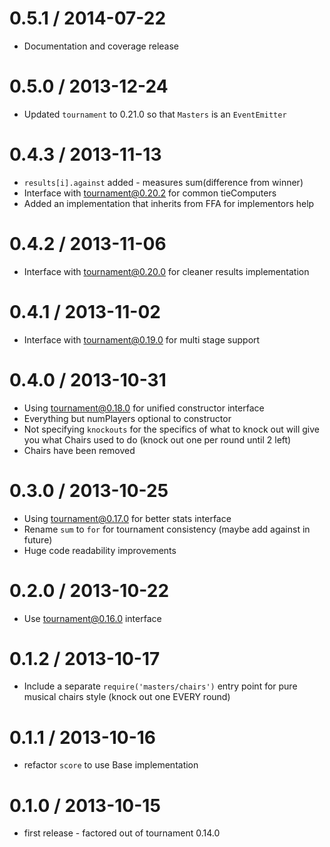 0.5.1 / 2014-07-22
==================
  * Documentation and coverage release

0.5.0 / 2013-12-24
==================
  * Updated `tournament` to 0.21.0 so that `Masters` is an `EventEmitter`

0.4.3 / 2013-11-13
==================
  * `results[i].against` added - measures sum(difference from winner)
  * Interface with tournament@0.20.2 for common tieComputers
  * Added an implementation that inherits from FFA for implementors help

0.4.2 / 2013-11-06
==================
  * Interface with tournament@0.20.0 for cleaner results implementation

0.4.1 / 2013-11-02
==================
  * Interface with tournament@0.19.0 for multi stage support

0.4.0 / 2013-10-31
==================
  * Using tournament@0.18.0 for unified constructor interface
  * Everything but numPlayers optional to constructor
  * Not specifying `knockouts` for the specifics of what to knock out will give you what Chairs used to do (knock out one per round until 2 left)
  * Chairs have been removed

0.3.0 / 2013-10-25
==================
  * Using tournament@0.17.0 for better stats interface
  * Rename `sum` to `for` for tournament consistency (maybe add against in future)
  * Huge code readability improvements

0.2.0 / 2013-10-22
==================
  * Use tournament@0.16.0 interface

0.1.2 / 2013-10-17
==================
  * Include a separate `require('masters/chairs')` entry point for pure musical chairs style (knock out one EVERY round)

0.1.1 / 2013-10-16
==================
  * refactor `score` to use Base implementation

0.1.0 / 2013-10-15
==================
  * first release - factored out of tournament 0.14.0
